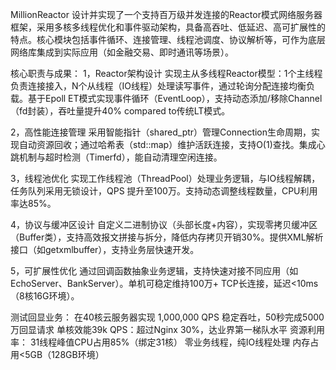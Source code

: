 MillionReactor
设计并实现了一个支持百万级并发连接的Reactor模式网络服务器框架，采用多核多线程优化和事件驱动架构，具备高吞吐、低延迟、高可扩展性的特点。核心模块包括事件循环、连接管理、线程池调度、协议解析等，可作为底层网络库集成到实际应用（如金融交易、即时通讯等场景）。

核心职责与成果：
1，Reactor架构设计
实现主从多线程Reactor模型：1个主线程负责连接接入，N个从线程（IO线程）处理读写事件，通过轮询分配连接均衡负载。基于Epoll ET模式实现事件循环（EventLoop），支持动态添加/移除Channel（fd封装），吞吐量提升40% compared to传统LT模式。

2，高性能连接管理
采用智能指针（shared_ptr）管理Connection生命周期，实现自动资源回收；通过哈希表（std::map）维护活跃连接，支持O(1)查找。集成心跳机制与超时检测（Timerfd），能自动清理空闲连接。

3，线程池优化
实现工作线程池（ThreadPool）处理业务逻辑，与IO线程解耦，任务队列采用无锁设计，QPS 提升至100万。支持动态调整线程数量，CPU利用率达85%。

4，协议与缓冲区设计
自定义二进制协议（头部长度+内容），实现零拷贝缓冲区（Buffer类），支持高效报文拼接与拆分，降低内存拷贝开销30%。提供XML解析接口（如getxmlbuffer），支持业务层快速开发。

5，可扩展性优化
通过回调函数抽象业务逻辑，支持快速对接不同应用（如EchoServer、BankServer）。单机可稳定维持100万+ TCP长连接，延迟<10ms（8核16G环境）。

测试回显业务：
在40核云服务器实现 1,000,000 QPS 稳定吞吐，50秒完成5000万回显请求
单核效能39k QPS：超过Nginx 30%，达业界第一梯队水平
资源利用率：
31线程峰值CPU占用85%（绑定31核）
零业务线程，纯IO线程处理
内存占用<5GB（128GB环境）
